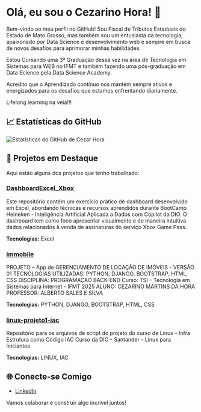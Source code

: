 # Olá, eu sou o Cezarino Hora! 👋


Bem-vindo ao meu perfil no GitHub! Sou Fiscal de Tributos Estaduais do Estado de Mato Grosso, mas também sou um entusiasta da tecnologia, apaixonado por Data Science e desenvolvimento web e sempre em busca de novos desafios para aprimorar minhas habilidades.

Estou Cursando uma 3ª Graduação dessa vez na área de Tecnologia em Sistemas para WEB no IFMT e também fazendo uma pós-graduação em Data Science pela Data Science Academy. 

Acredito que o Aprendizado contínuo nos mantém sempre ativos e energizados para os desafios que estamos enfrentando diariamente.

Lifelong learning na veia!!!

## 📈 Estatísticas do GitHub

![Estatísticas do GitHub de Cezar Hora](https://github-readme-stats.vercel.app/api?username=CezarinoHora&show_icons=true&theme=radical)

## 🚀 Projetos em Destaque

Aqui estão alguns dos projetos que tenho trabalhado:

### [DashboardExcel_Xbox](https://github.com/CezarinoHora/DashboardExcel_Xbox)

Este repositório contém um exercício prático de dashboard desenvolvido em Excel, abordando técnicas e recursos aprendidos durante BootCamp Heineken - Inteligência Artificial Aplicada a Dados com Copilot da DIO. O dashboard tem como foco apresentar visualmente e de maneira intuitiva dados relacionados à venda de assinaturas do serviço Xbox Game Pass.

**Tecnologias:** Excel

### [immobile](https://github.com/CezarinoHora/immobile.git)

PROJETO – App de GERENCIAMENTO DE LOCAÇÃO DE IMÓVEIS - VERSÃO 01
TECNOLOGIAS UTILIZADAS: PYTHON, DJANGO, BOOTSTRAP, HTML, CSS
DISCIPLINA: PROGRAMAÇAO BACK-END
Curso: TSI – Tecnologia em Sistemas para Internet - IFMT 2025
ALUNO: CEZARINO MARTINS DA HORA
PROFESSOR: ALBERTO SALES E SILVA

**Tecnologias:** PYTHON, DJANGO, BOOTSTRAP, HTML, CSS

### [linux-projeto1-iac](https://github.com/CezarinoHora/linux-projeto1-iac)

Repositório para os arquivos de script do projeto do curso de Linux - Infra Estrutura como Código IAC Curso da DIO - Santander - Linux para Iniciantes

**Tecnologias:** LINUX, IAC


## 🌐 Conecte-se Comigo

- [LinkedIn](https://www.linkedin.com/in/cezarino-hora)

Vamos colaborar e construir algo incrível juntos!
